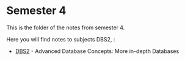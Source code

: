 # Semester 4

This is the folder of the notes from semester 4.

Here you will find notes to subjects DBS2, :
- [DBS2](DBS2) - Advanced Database Concepts: More in-depth Databases